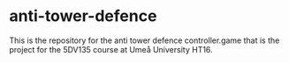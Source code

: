 # anti-tower-defence

This is the repository for the anti tower defence controller.game that is the project for the 5DV135 course at Umeå University HT16.
